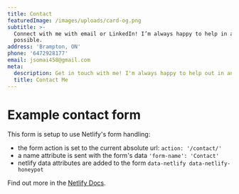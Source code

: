 ```yaml
---
title: Contact
featuredImage: /images/uploads/card-og.png
subtitle: >-
  Connect with me with email or LinkedIn! I’m always happy to help in any way
  possible.
address: 'Brampton, ON'
phone: '6472928177'
email: jsomai458@gmail.com
meta:
  description: Get in touch with me! I'm always happy to help out in any way that I can.
  title: Contact Me
---
```


# Example contact form

This form is setup to use Netlify's form handling:

* the form action is set to the current absolute url: `action: '/contact/'`
* a name attribute is sent with the form's data `'form-name': 'Contact'`
* netlify data attributes are added to the form `data-netlify data-netlify-honeypot`

Find out more in the [Netlify Docs](https://www.netlify.com/docs/form-handling/).
